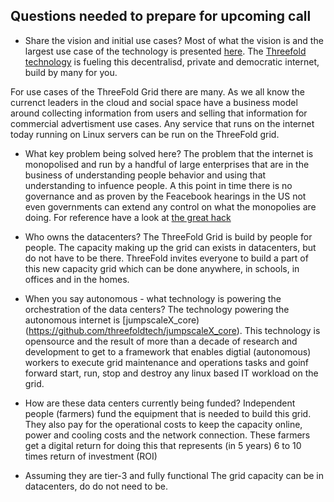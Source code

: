 ## Questions needed to prepare for upcoming call

- Share the vision and initial use cases?
Most of what the vision is and the largest use case of the technology is presented [here](https://threefold.io/).  The [Threefold technology](https://www.threefold.tech/) is fueling this decentralisd, private and democratic internet, build by many for you.

For use cases of the ThreeFold Grid there are many.  As we all know the currenct leaders in the cloud and social space have a business model around collecting information from users and selling that information for commercial advertisment use cases.  Any service that runs on the internet today running on Linux servers can be run on the ThreeFold grid.

- What key problem being solved here?
The problem that the internet is monopolised and run by a handful of large enterprises that are in the business of understanding people behavior and using that understanding to infuence people.  A this point in time there is no governance and as proven by the Feacebook hearings in the US not even governments can extend any control on what the monopolies are doing.  For reference have a look at [the great hack](https://www.thegreathack.com/)

- Who owns the datacenters?
The ThreeFold Grid is build by people for people.  The capacity making up the grid can exists in datacenters, but do not have to be there. ThreeFold invites everyone to build a part of this new capacity grid which can be done anywhere, in schools, in offices and in the homes.

- When you say autonomous - what technology is powering the orchestration of the data centers?
The technology powering the autonomous internet is [jumpscaleX_core)(https://github.com/threefoldtech/jumpscaleX_core).  This technology is opensource and the result of more than a decade of research and development to get to a framework that enables digtial (autonomous) workers to execute grid maintenance and operations tasks and goinf forward start, run, stop and destroy any linux based IT workload on the grid.

- How are these data centers currently being funded?
Independent people (farmers) fund the equipment that is needed to build this grid. They also pay for the operational costs to keep the capacity online, power and cooling costs and the network connection.  These farmers get a digital return for doing this that represents (in 5 years) 6 to 10 times return of investment (ROI)

- Assuming they are tier-3 and fully functional
The grid capacity can be in datacenters, do do not need to be.
